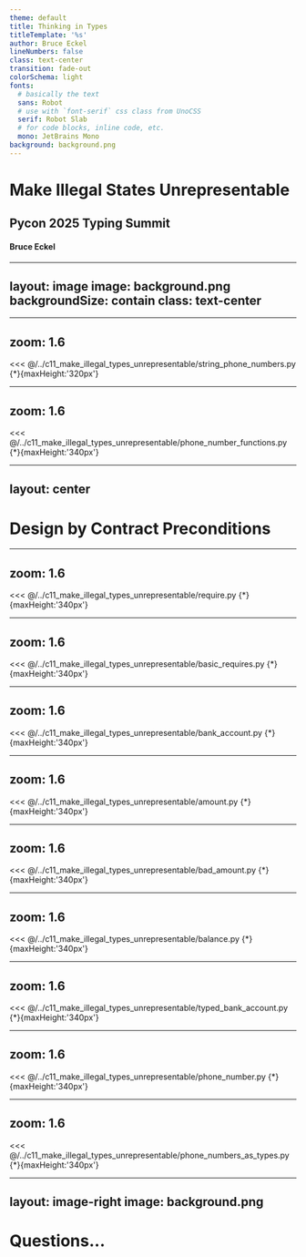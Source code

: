 ```yaml
---
theme: default
title: Thinking in Types
titleTemplate: '%s'
author: Bruce Eckel
lineNumbers: false
class: text-center
transition: fade-out
colorSchema: light
fonts:
  # basically the text
  sans: Robot
  # use with `font-serif` css class from UnoCSS
  serif: Robot Slab
  # for code blocks, inline code, etc.
  mono: JetBrains Mono
background: background.png
---
```


# Make Illegal States Unrepresentable

## Pycon 2025 Typing Summit

#### Bruce Eckel

---
layout: image
image: background.png
backgroundSize: contain
class: text-center
---


---
zoom: 1.6
---
<<< @/../c11_make_illegal_types_unrepresentable/string_phone_numbers.py {*}{maxHeight:'320px'}

---
zoom: 1.6
---
<<< @/../c11_make_illegal_types_unrepresentable/phone_number_functions.py {*}{maxHeight:'340px'}

---
layout: center
---

# Design by Contract Preconditions

---
zoom: 1.6
---
<<< @/../c11_make_illegal_types_unrepresentable/require.py {*}{maxHeight:'340px'}

---
zoom: 1.6
---
<<< @/../c11_make_illegal_types_unrepresentable/basic_requires.py {*}{maxHeight:'340px'}

---
zoom: 1.6
---
<<< @/../c11_make_illegal_types_unrepresentable/bank_account.py {*}{maxHeight:'340px'}

---
zoom: 1.6
---
<<< @/../c11_make_illegal_types_unrepresentable/amount.py {*}{maxHeight:'340px'}

---
zoom: 1.6
---
<<< @/../c11_make_illegal_types_unrepresentable/bad_amount.py {*}{maxHeight:'340px'}

---
zoom: 1.6
---
<<< @/../c11_make_illegal_types_unrepresentable/balance.py {*}{maxHeight:'340px'}

---
zoom: 1.6
---
<<< @/../c11_make_illegal_types_unrepresentable/typed_bank_account.py {*}{maxHeight:'340px'}

---
zoom: 1.6
---
<<< @/../c11_make_illegal_types_unrepresentable/phone_number.py {*}{maxHeight:'340px'}

---
zoom: 1.6
---
<<< @/../c11_make_illegal_types_unrepresentable/phone_numbers_as_types.py {*}{maxHeight:'340px'}

---
layout: image-right
image: background.png
---

# Questions...
